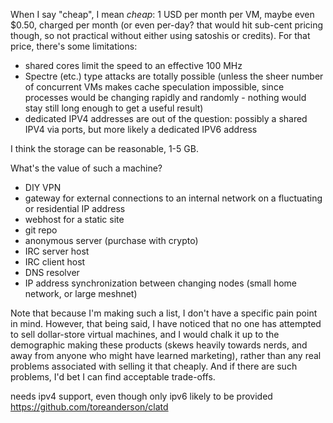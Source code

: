 When I say "cheap", I mean _cheap_: 1 USD per month per VM, maybe even $0.50, charged per month (or even per-day? that would hit sub-cent pricing though, so not practical without either using satoshis or credits).  For that price, there's some limitations: 

- shared cores limit the speed to an effective 100 MHz
- Spectre (etc.) type attacks are totally possible (unless the sheer number of concurrent VMs makes cache speculation impossible, since processes would be changing rapidly and randomly - nothing would stay still long enough to get a useful result)
- dedicated IPV4 addresses are out of the question: possibly a shared IPV4 via ports, but more likely a dedicated IPV6 address

I think the storage can be reasonable, 1-5 GB.

What's the value of such a machine?

- DIY VPN
- gateway for external connections to an internal network on a fluctuating or residential IP address
- webhost for a static site
- git repo
- anonymous server (purchase with crypto)
- IRC server host
- IRC client host
- DNS resolver
- IP address synchronization between changing nodes (small home network, or large meshnet)

Note that because I'm making such a list, I don't have a specific pain point in mind. However, that being said, I have noticed that no one has attempted to sell dollar-store virtual machines, and I would chalk it up to the demographic making these products (skews heavily towards nerds, and away from anyone who might have learned marketing), rather than any real problems associated with selling it that cheaply. And if there are such problems, I'd bet I can find acceptable trade-offs.


needs ipv4 support, even though only ipv6 likely to be provided
https://github.com/toreanderson/clatd